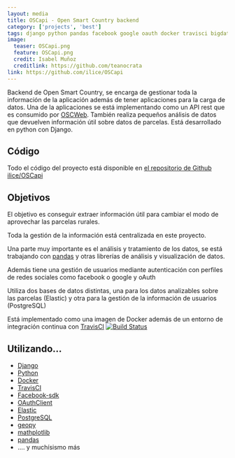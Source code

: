 ```yaml
---
layout: media
title: OSCapi - Open Smart Country backend
category: ['projects', 'best']
tags: django python pandas facebook google oauth docker travisci bigdata
image:
  teaser: OSCapi.png
  feature: OSCapi.png
  credit: Isabel Muñoz
  creditlink: https://github.com/teanocrata
link: https://github.com/ilice/OSCapi
---
```


Backend de Open Smart Country, se encarga de gestionar toda la información de la aplicación además de tener aplicaciones para la carga de datos. Una de la aplicaciones se está implementando como un API rest que es consumido por [OSCWeb](https://github.com/ilice/OSCweb). También realiza pequeños análisis de datos que devuelven información útil sobre datos de parcelas. Está desarrollado en python con Django.

## Código

Todo el código del proyecto está disponible en [el repositorio de Github ilice/OSCapi](https://github.com/ilice/OSCapi)

## Objetivos

El objetivo es conseguir extraer información útil para cambiar el modo de aprovechar las parcelas rurales.

Toda la gestión de la información está centralizada en este proyecto.

Una parte muy importante es el análisis y tratamiento de los datos, se está trabajando con [pandas](http://pandas.pydata.org/) y otras librerías de análisis y visualización de datos.

Además tiene una gestión de usuarios mediante autenticación con perfiles de redes sociales como facebook o google y oAuth

Utiliza dos bases de datos distintas, una para los datos analizables sobre las parcelas (Elastic) y otra para la gestión de la información de usuarios (PostgreSQL)

Está implementado como una imagen de Docker además de un entorno de integración continua con [TravisCI](https://travis-ci.org/ilice/OSCapi) [![Build Status](https://travis-ci.org/ilice/OSCapi.svg?branch=master)](https://travis-ci.org/ilice/OSCapi)


## Utilizando...

* [Django](https://www.djangoproject.com/)
* [Python](https://www.python.org/)
* [Docker](https://www.docker.com/)
* [TravisCI](https://travis-ci.org/)
* [Facebook-sdk](https://pypi.python.org/pypi/facebook-sdk/2.0.0)
* [OAuthClient](https://pypi.python.org/pypi/oauth2client/4.0.0)
* [Elastic](https://pypi.python.org/pypi/elastic/4.0.30.25)
* [PostgreSQL](https://pypi.python.org/pypi/postgres/2.2.1)
* [geopy](https://pypi.python.org/pypi/geopy/1.11.0)
* [mathplotlib](https://pypi.python.org/pypi/matplotlib/2.0.0)
* [pandas](http://pandas.pydata.org/)
* .... y muchísismo más
